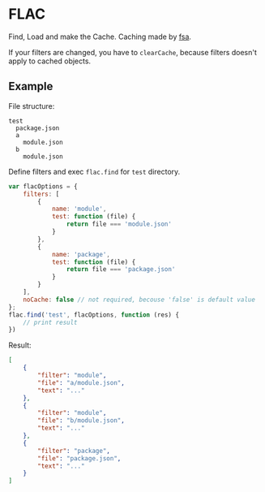# FLAC
Find, Load and make the Cache.
Caching made by [fsa](https://github.com/gregof/fsa).

If your filters are changed, you have to `clearCache`, because filters doesn't apply to cached objects.

## Example
File structure:
```
test
  package.json
  a
    module.json
  b
    module.json
```
Define filters and exec `flac.find` for `test` directory.
```javascript
var flacOptions = {
    filters: [
        {
            name: 'module',
            test: function (file) {
                return file === 'module.json'
            }
        },
        {
            name: 'package', 
            test: function (file) {
                return file === 'package.json'
            }
        }
    ],
    noCache: false // not required, becouse 'false' is default value
};
flac.find('test', flacOptions, function (res) {
    // print result
})
```
Result:
```json
[
    {
        "filter": "module",
        "file": "a/module.json",
        "text": "..."
    },
    {
        "filter": "module",
        "file": "b/module.json",
        "text": "..."
    },
    {
        "filter": "package",
        "file": "package.json",
        "text": "..."
    }
]
```

